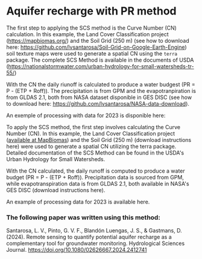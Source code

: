 # Aquifer recharge with PR method

The first step to applying the SCS method is the Curve Number (CN) calculation. In this example, the Land Cover Classification project (https://mapbiomas.org/) and the Soil Grid (250 m) (see how to download here: https://github.com/lvsantarosa/Soil-Grid-on-Google-Earth-Engine) soil texture maps were used to generate a spatial CN using the `terra` package. The complete SCS Method is available in the documents of USDA (https://nationalstormwater.com/urban-hydrology-for-small-watersheds-tr-55/)

With the CN the daily riunoff is calculated to produce a water budgest (PR = P - (ETP + Roff)). The precipitation is from GPM and the evapotranpiration is from GLDAS 2.1, both from NASA dataset disponible in GES DISC (see how to download here: https://github.com/lvsantarosa/NASA-data-download). 

An exemple of processing with data for 2023 is disponible here: 

To apply the SCS method, the first step involves calculating the Curve Number (CN). In this example, the Land Cover Classification project ([available at MapBiomas](https://mapbiomas.org/)) and the Soil Grid (250 m) (download instructions here) were used to generate a spatial CN utilizing the terra package. Detailed documentation of the SCS Method can be found in the USDA's Urban Hydrology for Small Watersheds.

With the CN calculated, the daily runoff is computed to produce a water budget (PR = P - (ETP + Roff)). Precipitation data is sourced from GPM, while evapotranspiration data is from GLDAS 2.1, both available in NASA's GES DISC (download instructions here).

An example of processing data for 2023 is available here.

### The following paper was written using this method:

Santarosa, L. V., Pinto, G. V. F., Blandón Luengas, J. S., & Gastmans, D. (2024). Remote sensing to quantify potential aquifer recharge as a complementary tool for groundwater monitoring. Hydrological Sciences Journal. https://doi.org/10.1080/02626667.2024.2412741
